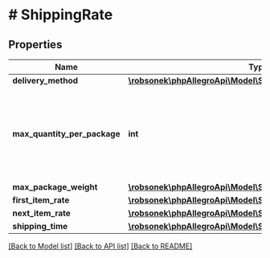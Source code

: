 # # ShippingRate

## Properties

Name | Type | Description | Notes
------------ | ------------- | ------------- | -------------
**delivery_method** | [**\robsonek\phpAllegroApi\Model\ShippingRateDeliveryMethod**](ShippingRateDeliveryMethod.md) |  |
**max_quantity_per_package** | **int** | Maximum quantity per package for the given delivery method. Minimum value is 1. |
**max_package_weight** | [**\robsonek\phpAllegroApi\Model\ShippingRateMaxPackageWeight**](ShippingRateMaxPackageWeight.md) |  | [optional]
**first_item_rate** | [**\robsonek\phpAllegroApi\Model\ShippingRateFirstItemRate**](ShippingRateFirstItemRate.md) |  |
**next_item_rate** | [**\robsonek\phpAllegroApi\Model\ShippingRateNextItemRate**](ShippingRateNextItemRate.md) |  |
**shipping_time** | [**\robsonek\phpAllegroApi\Model\ShippingRateShippingTime**](ShippingRateShippingTime.md) |  | [optional]

[[Back to Model list]](../../README.md#models) [[Back to API list]](../../README.md#endpoints) [[Back to README]](../../README.md)
